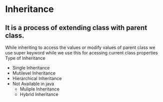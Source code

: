 # Inheritance
## It is a process of extending class with parent class.
While inheriting to access the values or modify values of parent class we use super keyword while we use this for acessing current class properties
Type of Inheritance
- Single Inheritance
- Mutilevel Inheritance
- Hierarchical Inheritance
- Not Available in java
    - Muliple Inheritance
    - Hybrid Inheritance